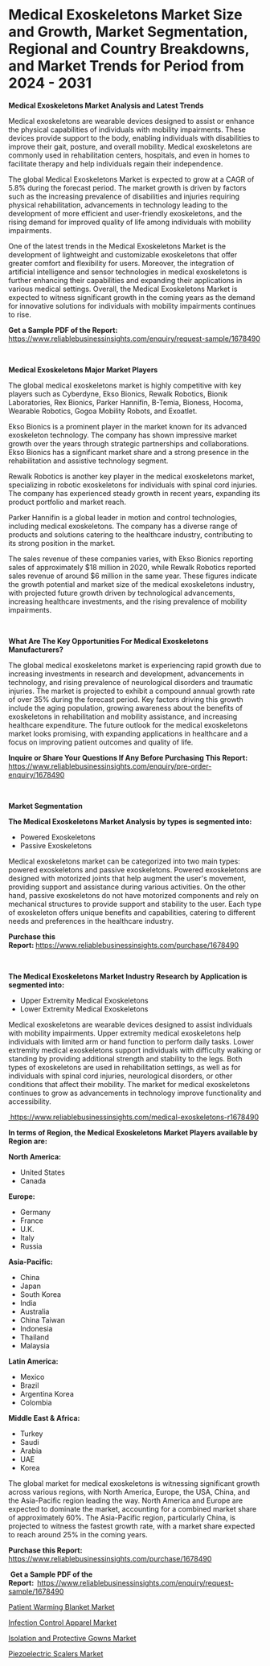 <p><h1>Medical Exoskeletons Market Size and Growth, Market Segmentation, Regional and Country Breakdowns, and Market Trends for Period from 2024 -  2031</h1></p><p><strong>Medical Exoskeletons Market Analysis and Latest Trends</strong></p>
<p><p>Medical exoskeletons are wearable devices designed to assist or enhance the physical capabilities of individuals with mobility impairments. These devices provide support to the body, enabling individuals with disabilities to improve their gait, posture, and overall mobility. Medical exoskeletons are commonly used in rehabilitation centers, hospitals, and even in homes to facilitate therapy and help individuals regain their independence.</p><p>The global Medical Exoskeletons Market is expected to grow at a CAGR of 5.8% during the forecast period. The market growth is driven by factors such as the increasing prevalence of disabilities and injuries requiring physical rehabilitation, advancements in technology leading to the development of more efficient and user-friendly exoskeletons, and the rising demand for improved quality of life among individuals with mobility impairments.</p><p>One of the latest trends in the Medical Exoskeletons Market is the development of lightweight and customizable exoskeletons that offer greater comfort and flexibility for users. Moreover, the integration of artificial intelligence and sensor technologies in medical exoskeletons is further enhancing their capabilities and expanding their applications in various medical settings. Overall, the Medical Exoskeletons Market is expected to witness significant growth in the coming years as the demand for innovative solutions for individuals with mobility impairments continues to rise.</p></p>
<p><strong>Get a Sample PDF of the Report:&nbsp;</strong> <a href="https://www.reliablebusinessinsights.com/enquiry/request-sample/1678490">https://www.reliablebusinessinsights.com/enquiry/request-sample/1678490</a></p>
<p>&nbsp;</p>
<p><strong>Medical Exoskeletons Major Market Players</strong></p>
<p><p>The global medical exoskeletons market is highly competitive with key players such as Cyberdyne, Ekso Bionics, Rewalk Robotics, Bionik Laboratories, Rex Bionics, Parker Hannifin, B-Temia, Bioness, Hocoma, Wearable Robotics, Gogoa Mobility Robots, and Exoatlet.</p><p>Ekso Bionics is a prominent player in the market known for its advanced exoskeleton technology. The company has shown impressive market growth over the years through strategic partnerships and collaborations. Ekso Bionics has a significant market share and a strong presence in the rehabilitation and assistive technology segment.</p><p>Rewalk Robotics is another key player in the medical exoskeletons market, specializing in robotic exoskeletons for individuals with spinal cord injuries. The company has experienced steady growth in recent years, expanding its product portfolio and market reach.</p><p>Parker Hannifin is a global leader in motion and control technologies, including medical exoskeletons. The company has a diverse range of products and solutions catering to the healthcare industry, contributing to its strong position in the market.</p><p>The sales revenue of these companies varies, with Ekso Bionics reporting sales of approximately $18 million in 2020, while Rewalk Robotics reported sales revenue of around $6 million in the same year. These figures indicate the growth potential and market size of the medical exoskeletons industry, with projected future growth driven by technological advancements, increasing healthcare investments, and the rising prevalence of mobility impairments.</p></p>
<p>&nbsp;</p>
<p><strong>What Are The Key Opportunities For Medical Exoskeletons Manufacturers?</strong></p>
<p><p>The global medical exoskeletons market is experiencing rapid growth due to increasing investments in research and development, advancements in technology, and rising prevalence of neurological disorders and traumatic injuries. The market is projected to exhibit a compound annual growth rate of over 35% during the forecast period. Key factors driving this growth include the aging population, growing awareness about the benefits of exoskeletons in rehabilitation and mobility assistance, and increasing healthcare expenditure. The future outlook for the medical exoskeletons market looks promising, with expanding applications in healthcare and a focus on improving patient outcomes and quality of life.</p></p>
<p><strong>Inquire or Share Your Questions If Any Before Purchasing This Report:</strong> <a href="https://www.reliablebusinessinsights.com/enquiry/pre-order-enquiry/1678490">https://www.reliablebusinessinsights.com/enquiry/pre-order-enquiry/1678490</a></p>
<p>&nbsp;</p>
<p><strong>Market Segmentation</strong></p>
<p><strong>The Medical Exoskeletons Market Analysis by types is segmented into:</strong></p>
<p><ul><li>Powered Exoskeletons</li><li>Passive Exoskeletons</li></ul></p>
<p><p>Medical exoskeletons market can be categorized into two main types: powered exoskeletons and passive exoskeletons. Powered exoskeletons are designed with motorized joints that help augment the user's movement, providing support and assistance during various activities. On the other hand, passive exoskeletons do not have motorized components and rely on mechanical structures to provide support and stability to the user. Each type of exoskeleton offers unique benefits and capabilities, catering to different needs and preferences in the healthcare industry.</p></p>
<p><strong>Purchase this Report:&nbsp;</strong><a href="https://www.reliablebusinessinsights.com/purchase/1678490">https://www.reliablebusinessinsights.com/purchase/1678490</a></p>
<p>&nbsp;</p>
<p><strong>The Medical Exoskeletons Market Industry Research by Application is segmented into:</strong></p>
<p><ul><li>Upper Extremity Medical Exoskeletons</li><li>Lower Extremity Medical Exoskeletons</li></ul></p>
<p><p>Medical exoskeletons are wearable devices designed to assist individuals with mobility impairments. Upper extremity medical exoskeletons help individuals with limited arm or hand function to perform daily tasks. Lower extremity medical exoskeletons support individuals with difficulty walking or standing by providing additional strength and stability to the legs. Both types of exoskeletons are used in rehabilitation settings, as well as for individuals with spinal cord injuries, neurological disorders, or other conditions that affect their mobility. The market for medical exoskeletons continues to grow as advancements in technology improve functionality and accessibility.</p></p>
<p><a href="https://www.reliablebusinessinsights.com/medical-exoskeletons-r1678490">&nbsp;https://www.reliablebusinessinsights.com/medical-exoskeletons-r1678490</a></p>
<p><strong>In terms of Region, the Medical Exoskeletons Market Players available by Region are:</strong></p>
<p>
    <p> <strong> North America: </strong>
        <ul>
            <li>United States</li>
            <li>Canada</li>
        </ul>
        </p> 
    <p> <strong> Europe: </strong>
        <ul>
            <li>Germany</li>
            <li>France</li>
            <li>U.K.</li>
            <li>Italy</li>
            <li>Russia</li>
        </ul>
        </p> 
    <p> <strong> Asia-Pacific: </strong>
        <ul>
            <li>China</li>
            <li>Japan</li>
            <li>South Korea</li>
            <li>India</li>
            <li>Australia</li>
            <li>China Taiwan</li>
            <li>Indonesia</li>
            <li>Thailand</li>
            <li>Malaysia</li>
        </ul>
        </p> 
    <p> <strong> Latin America: </strong>
        <ul>
            <li>Mexico</li>
            <li>Brazil</li>
            <li>Argentina Korea</li>
            <li>Colombia</li>
        </ul>
        </p> 
    <p> <strong> Middle East & Africa: </strong>
        <ul>
            <li>Turkey</li>
            <li>Saudi</li>
            <li>Arabia</li>
            <li>UAE</li>
            <li>Korea</li>
        </ul>
    </p>
    </p>
<p><p>The global market for medical exoskeletons is witnessing significant growth across various regions, with North America, Europe, the USA, China, and the Asia-Pacific region leading the way. North America and Europe are expected to dominate the market, accounting for a combined market share of approximately 60%. The Asia-Pacific region, particularly China, is projected to witness the fastest growth rate, with a market share expected to reach around 25% in the coming years.</p></p>
<p><strong>Purchase this Report: </strong><a href="https://www.reliablebusinessinsights.com/purchase/1678490">https://www.reliablebusinessinsights.com/purchase/1678490</a></p>
<p>&nbsp;<strong>Get a Sample PDF of the Report:&nbsp;&nbsp;</strong><a href="https://www.reliablebusinessinsights.com/enquiry/request-sample/1678490">https://www.reliablebusinessinsights.com/enquiry/request-sample/1678490</a></p>
<p><strong></strong></p>
<p><p><a href="https://github.com/jakobeblake56/Market-Research-Report-List-1/blob/main/patient-warming-blanket-market.md">Patient Warming Blanket Market</a></p><p><a href="https://github.com/mandarincruisesvn/Market-Research-Report-List-1/blob/main/infection-control-apparel-market.md">Infection Control Apparel Market</a></p><p><a href="https://github.com/RichRobinson5/Market-Research-Report-List-6/blob/main/isolation-and-protective-gowns-market.md">Isolation and Protective Gowns Market</a></p><p><a href="https://github.com/julian6Skinner/Market-Research-Report-List-1/blob/main/piezoelectric-scalers-market.md">Piezoelectric Scalers Market</a></p></p>
